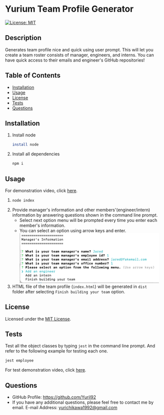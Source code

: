 
# Yurium Team Profile Generator
[![License: MIT](https://img.shields.io/badge/License-MIT-yellow.svg)](https://opensource.org/licenses/MIT)

## Description
Generates team profile nice and quick using user prompt. This will let you create a team roster consists of manager, engineers, and interns. You can have quick access to their emails and engineer's GitHub repositories!

## Table of Contents
- [Installation](#installation)
- [Usage](#usage)
- [License](#license)
- [Tests](#tests)
- [Questions](#questions)

## Installation
1) Install node
    ```bash
    install node
    ```
2) Install all dependencies
    ```bash
    npm i
    ```

## Usage
For demonstration video, click [here](https://drive.google.com/file/d/1tGo_qWp0Yo43kZIh1EgVAh76WuiahrkO/view?usp=sharing).

1) 
    ```bash
    node index
    ```
2. Provide manager's information and other members'(engineer/intern) information by answering questions shown in the command line prompt.
   - Select next option menu will be prompted every time you enter each member's information.
   - You can select an option using arrow keys and enter.
   ![Alt Text](./assets/images/next-option-prompt.png) 
3. HTML file of the team profile (`index.html`) will be generated in `dist` folder after selecting `Finish building your team` option.

## License
Licensed under the [MIT License](https://opensource.org/licenses/MIT).
      

## Tests
Test all the object classes by typing `jest` in the command line prompt. And refer to the following example for testing each one.
```bash
jest employee
```
For test demonstration video, click [here](https://drive.google.com/file/d/1_OPVoEyrgqoaM208B8HOsbypjqGzS3XS/view?usp=sharing).
      
## Questions
- GitHub Profile: https://github.com/YuriI92
- If you have any additional questions, please feel free to contact me by email.
  E-mail Address: <yurichikawa1992@gmail.com>
      
  